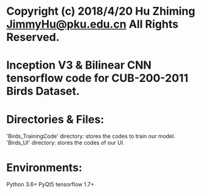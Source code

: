# Copyright (c) 2018/4/20 Hu Zhiming JimmyHu@pku.edu.cn All Rights Reserved.

# Inception V3 & Bilinear CNN tensorflow code for CUB-200-2011 Birds Dataset.


# Directories & Files:
'Birds_TrainingCode' directory: stores the codes to train our model.
'Birds_UI' directory: stores the codes of our UI.


# Environments:
Python 3.6+
PyQt5
tensorflow 1.7+

